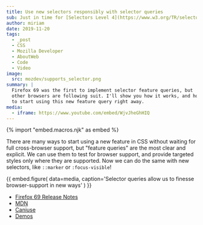 ```yaml
---
title: Use new selectors responsibly with selector queries
sub: Just in time for [Selectors Level 4](https://www.w3.org/TR/selectors-4/)
author: miriam
date: 2019-11-20
tags:
  - _post
  - CSS
  - Mozilla Developer
  - AboutWeb
  - Code
  - Video
image:
  src: mozdev/supports_selector.png
summary: |
  Firefox 69 was the first to implement selector feature queries, but
  other browsers are following suit. I'll show you how it works, and how
  to start using this new feature query right away.
media:
  - iframe: https://www.youtube.com/embed/WjvJheGhHIQ
---
```


{% import "embed.macros.njk" as embed %}

There are many ways to start using a new feature in CSS
without waiting for full cross-browser support,
but "feature queries" are the most clear and explicit.
We can use them to test for browser support,
and provide targeted styles only where they are supported.
Now we can do the same with new selectors,
like `::marker` or `:focus-visible`!

{{ embed.figure(
  data=media,
  caption='Selector queries allow us to finesse browser-support in new ways'
) }}

- [Firefox 69 Release Notes](https://developer.mozilla.org/en-US/docs/Mozilla/Firefox/Releases/69)
- [MDN](https://developer.mozilla.org/en-US/docs/Web/CSS/@supports#Testing_for_the_support_of_a_selector)
- [Caniuse](https://caniuse.com/#feat=mdn-css_at-rules_supports_selector)
- [Demos](https://mozdemos.netlify.com/support-selector/)
